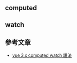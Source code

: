 

## computed



## watch


## 參考文章
- [vue 3.x computed watch 語法](https://zhuanlan.zhihu.com/p/474889754)
